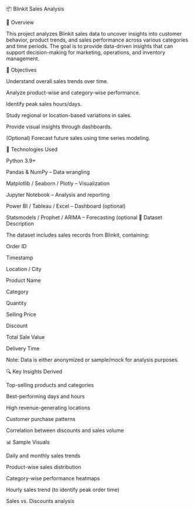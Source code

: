 📦 Blinkit Sales Analysis

📍 Overview

This project analyzes Blinkit sales data to uncover insights into customer behavior, product trends, and sales performance across various categories and time periods. The goal is to provide data-driven insights that can support decision-making for marketing, operations, and inventory management.

🎯 Objectives

Understand overall sales trends over time.

Analyze product-wise and category-wise performance.

Identify peak sales hours/days.

Study regional or location-based variations in sales.

Provide visual insights through dashboards.

(Optional) Forecast future sales using time series modeling.

🧰 Technologies Used

Python 3.9+

Pandas & NumPy – Data wrangling

Matplotlib / Seaborn / Plotly – Visualization

Jupyter Notebook – Analysis and reporting

Power BI / Tableau / Excel – Dashboard (optional)

Statsmodels / Prophet / ARIMA – Forecasting (optional
📝 Dataset Description

The dataset includes sales records from Blinkit, containing:

Order ID

Timestamp

Location / City

Product Name

Category

Quantity

Selling Price

Discount

Total Sale Value

Delivery Time

Note: Data is either anonymized or sample/mock for analysis purposes.

🔍 Key Insights Derived

Top-selling products and categories

Best-performing days and hours

High revenue-generating locations

Customer purchase patterns

Correlation between discounts and sales volume

📊 Sample Visuals

Daily and monthly sales trends

Product-wise sales distribution

Category-wise performance heatmaps

Hourly sales trend (to identify peak order time)

Sales vs. Discounts analysis
